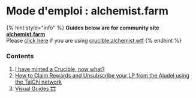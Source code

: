 # Mode d'emploi : alchemist.farm

{% hint style="info" %}
**Guides below are for community site** [**alchemist.farm**](https://alchemist.farm/)  
Please [click here](../guides-crucible.alchemist.wtf/) if you are using [crucible.alchemist.wtf](https://crucible.alchemist.wtf/)
{% endhint %}

### Contents

1. [I have minted a Crucible, now what?](i-minted-a-crucible-now-what.md)
2. [How to Claim Rewards and Unsubscribe your LP from the Aludel using the TaiChi network](how-to-claim-rewards-and-unsubscribe-your-lp-from-the-aludel-using-the-taichi-network.md)
3. [Visual Guides 🎞](visual-guides.md)

